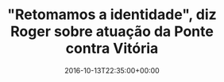 ---
layout: post
title: "\"Retomamos a identidade\", diz Roger sobre atuação da Ponte contra Vitória"
date: 2016-10-13T22:35:00+00:00
external_link: "http://globoesporte.globo.com/sp/campinas-e-regiao/futebol/times/ponte-preta/noticia/2016/10/retomamos-identidade-diz-roger-sobre-atuacao-da-ponte-contra-vitoria.html"
categories: news globo.com
---